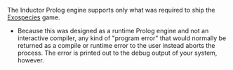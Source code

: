 The Inductor Prolog engine supports only what was required to ship the [Exospecies](www.exospecies.com) game.

- Because this was designed as a runtime Prolog engine and not an interactive compiler, any kind of "program error" that would normally be returned as a compile or runtime error to the user instead aborts the process. The error is printed out to the debug output of your system, however.
